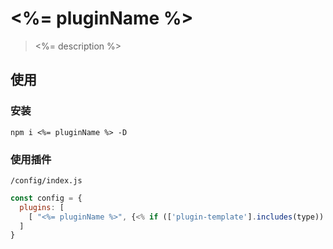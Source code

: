 # <%= pluginName %>

> <%= description %>

## 使用

### 安装
```
npm i <%= pluginName %> -D
```

### 使用插件
`/config/index.js`

```js
const config = {
  plugins: [
    [ "<%= pluginName %>", {<% if (['plugin-template'].includes(type)) { %> installPath:'/xxx/xx/x' <% } %>} ]
  ]
}
```
